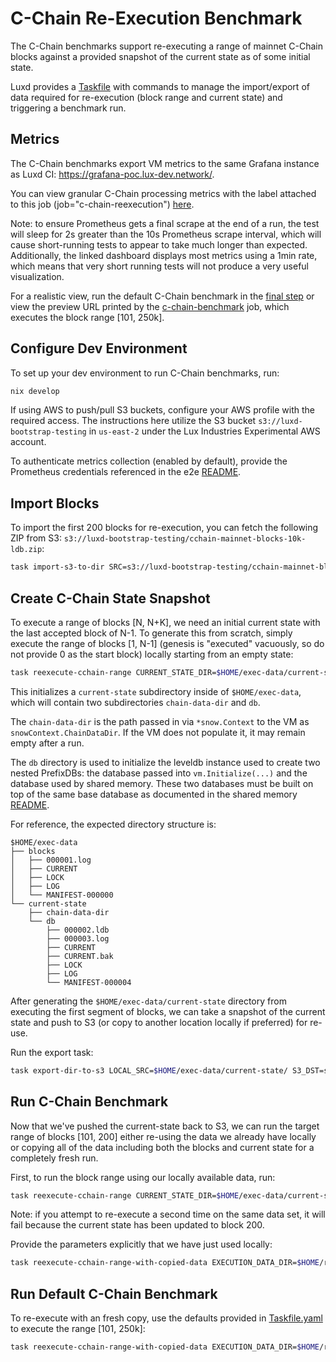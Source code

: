 # C-Chain Re-Execution Benchmark

The C-Chain benchmarks support re-executing a range of mainnet C-Chain blocks against a provided snapshot of the current state as of some initial state.

Luxd provides a [Taskfile](https://taskfile.dev/) with commands to manage the import/export of data required for re-execution (block range and current state) and triggering a benchmark run.

## Metrics

The C-Chain benchmarks export VM metrics to the same Grafana instance as Luxd CI: https://grafana-poc.lux-dev.network/.

You can view granular C-Chain processing metrics with the label attached to this job (job="c-chain-reexecution") [here](https://grafana-poc.lux-dev.network/d/Gl1I20mnk/c-chain?orgId=1&from=now-5m&to=now&timezone=browser&var-datasource=P1809F7CD0C75ACF3&var-filter=job%7C%3D%7Cc-chain-reexecution&var-chain=C&refresh=10s).

Note: to ensure Prometheus gets a final scrape at the end of a run, the test will sleep for 2s greater than the 10s Prometheus scrape interval, which will cause short-running tests to appear to take much longer than expected. Additionally, the linked dashboard displays most metrics using a 1min rate, which means that very short running tests will not produce a very useful visualization.

For a realistic view, run the default C-Chain benchmark in the [final step](#run-default-c-chain-benchmark) or view the preview URL printed by the [c-chain-benchmark](../../../.github/workflows/c-chain-reexecution-benchmark.yml) job, which executes the block range [101, 250k].

## Configure Dev Environment

To set up your dev environment to run C-Chain benchmarks, run:

```bash
nix develop
```

If using AWS to push/pull S3 buckets, configure your AWS profile with the required access. The instructions here utilize the S3 bucket `s3://luxd-bootstrap-testing` in `us-east-2` under the Lux Industries Experimental AWS account.

To authenticate metrics collection (enabled by default), provide the Prometheus credentials referenced in the e2e [README](../../e2e/README.md#monitoring).

## Import Blocks

To import the first 200 blocks for re-execution, you can fetch the following ZIP from S3: `s3://luxd-bootstrap-testing/cchain-mainnet-blocks-10k-ldb.zip`:

```bash
task import-s3-to-dir SRC=s3://luxd-bootstrap-testing/cchain-mainnet-blocks-10k-ldb.zip DST=$HOME/exec-data/blocks
```

## Create C-Chain State Snapshot

To execute a range of blocks [N, N+K], we need an initial current state with the last accepted block of N-1. To generate this from scratch, simply execute the range of blocks [1, N-1] (genesis is "executed" vacuously, so do not provide 0 as the start block) locally starting from an empty state:

```bash
task reexecute-cchain-range CURRENT_STATE_DIR=$HOME/exec-data/current-state SOURCE_BLOCK_DIR=$HOME/exec-data/blocks START_BLOCK=1 END_BLOCK=100
```

This initializes a `current-state` subdirectory inside of `$HOME/exec-data`, which will contain two subdirectories `chain-data-dir` and `db`.

The `chain-data-dir` is the path passed in via `*snow.Context` to the VM as `snowContext.ChainDataDir`.
If the VM does not populate it, it may remain empty after a run.

The `db` directory is used to initialize the leveldb instance used to create two nested PrefixDBs: the database passed into `vm.Initialize(...)` and the database used by shared memory.
These two databases must be built on top of the same base database as documented in the shared memory [README](../../../chains/atomic/README.md#shared-database).

For reference, the expected directory structure is:

```
$HOME/exec-data
├── blocks
│   ├── 000001.log
│   ├── CURRENT
│   ├── LOCK
│   ├── LOG
│   └── MANIFEST-000000
└── current-state
    ├── chain-data-dir
    └── db
        ├── 000002.ldb
        ├── 000003.log
        ├── CURRENT
        ├── CURRENT.bak
        ├── LOCK
        ├── LOG
        └── MANIFEST-000004
```

After generating the `$HOME/exec-data/current-state` directory from executing the first segment of blocks, we can take a snapshot of the current state and push to S3 (or copy to another location locally if preferred) for re-use.

Run the export task:

```bash
task export-dir-to-s3 LOCAL_SRC=$HOME/exec-data/current-state/ S3_DST=s3://luxd-bootstrap-testing/cchain-current-state-test/
```

## Run C-Chain Benchmark

Now that we've pushed the current-state back to S3, we can run the target range of blocks [101, 200] either re-using the data we already have locally or copying all of the data including both the blocks and current state for a completely fresh run.

First, to run the block range using our locally available data, run:

```bash
task reexecute-cchain-range CURRENT_STATE_DIR=$HOME/exec-data/current-state SOURCE_BLOCK_DIR=$HOME/exec-data/blocks START_BLOCK=101 END_BLOCK=200
```

Note: if you attempt to re-execute a second time on the same data set, it will fail because the current state has been updated to block 200.

Provide the parameters explicitly that we have just used locally:

```bash
task reexecute-cchain-range-with-copied-data EXECUTION_DATA_DIR=$HOME/reexec-data-params SOURCE_BLOCK_DIR=s3://luxd-bootstrap-testing/cchain-mainnet-blocks-10k-ldb.zip CURRENT_STATE_DIR=s3://luxd-bootstrap-testing/cchain-current-state-test/** START_BLOCK=101 END_BLOCK=10000
```

## Run Default C-Chain Benchmark

To re-execute with an fresh copy, use the defaults provided in [Taskfile.yaml](../../../Taskfile.yml) to execute the range [101, 250k]:

```bash
task reexecute-cchain-range-with-copied-data EXECUTION_DATA_DIR=$HOME/reexec-data-defaults
```
